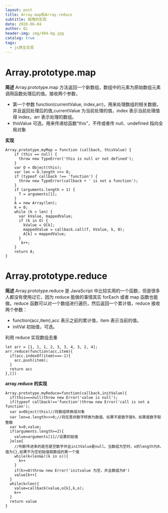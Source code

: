 ```yaml
---
layout: post
title: Array.map和Array.reduce
subtitle: 拖拽的实现
date: 2020-06-04
author: Qi
header-img: img/404-bg.jpg
catalog: true
tags:
  - js原生实现
---
```


# Array.prototype.map

**简述**
Array.prototype.map 方法返回一个新数组，数组中的元素为原始数组元素调用函数处理后的值。接收两个参数，

- 第一个参数 function(currentValue, index,arr)，用来处理数组的相关数据，并且返回处理后的值,currentValue 为当前处理的值，index 表示当前处理值得 index，arr 表示处理的数组。
- thisValue 可选，用来传递给函数“this”，不传或者传 null、undefined 指向全局对象

**实现**

```
Array.prototype.myMap = function (callback, thisValue) {
    if (this == null) {
      throw new TypeError('this is null or not defined');
    }
    var O = Object(this);
    var len = O.length >>> 0;
    if (typeof callback !== 'function') {
      throw new TypeError(callback + ' is not a function');
    }
    if (arguments.length > 1) {
      T = arguments[1];
    }
    A = new Array(len);
    k = 0;
    while (k < len) {
      var kValue, mappedValue;
      if (k in O) {
        kValue = O[k];
        mappedValue = callback.call(T, kValue, k, O);
        A[k] = mappedValue;
      }
       k++;
    }
    return A;
}
```

# Array.prototype.reduce

**简述**
Array.prototype.reduce 是 JavaScript 中比较实用的一个函数，但是很多人都没有使用过它，因为 reduce 能做的事情其实 forEach 或者 map 函数也能做。reduce 函数可以对一个数组进行遍历，然后返回一个累计值，reduce 接收两个参数：

- function(acc,item),acc 表示之前的累计值，item 表示当前的值。
- initVal 初始值，可选。

利用 reduce 实现数组去重

```
let arr = [1, 1, 1, 2, 3, 3, 4, 3, 2, 4];
arr.reduce(function(acc,item){
  if(acc.indexOf(item)===-1){
    acc.push(item);
  }
  return acc
},[])
```

**array.reduce 的实现**

```
Array.prototype.myReduce=function(callback,initValue){
  if(this===null)throw new Error('value is null');
  if(typeof callback!=='function')throw new Error('call is not a function');
  var o=Object(this)//将数组转换成对象
  var len=o.length>>>0;//将任意非数字转换为数值，如果不是数字是0，如果是数字取整数
  var k=0,value;
  if(arguments.length>=2){
    value=arguments[1]//设置初始值
  }else{
    //判断传进来的是否是空数字并且initValue是null。当数组为空时，o的length为0，值为{},如果不为空初始值取数组的第一个值
    while(k<len&&!(k in o)){
      k++
    }
    if(k>=0)throw new Error('initvalue 为空，并且数组为0')
    value[k++]
  }
  while(k<len){
    value=callback(value,o[k],k,o);
    k++
  }
  return value
}
```
